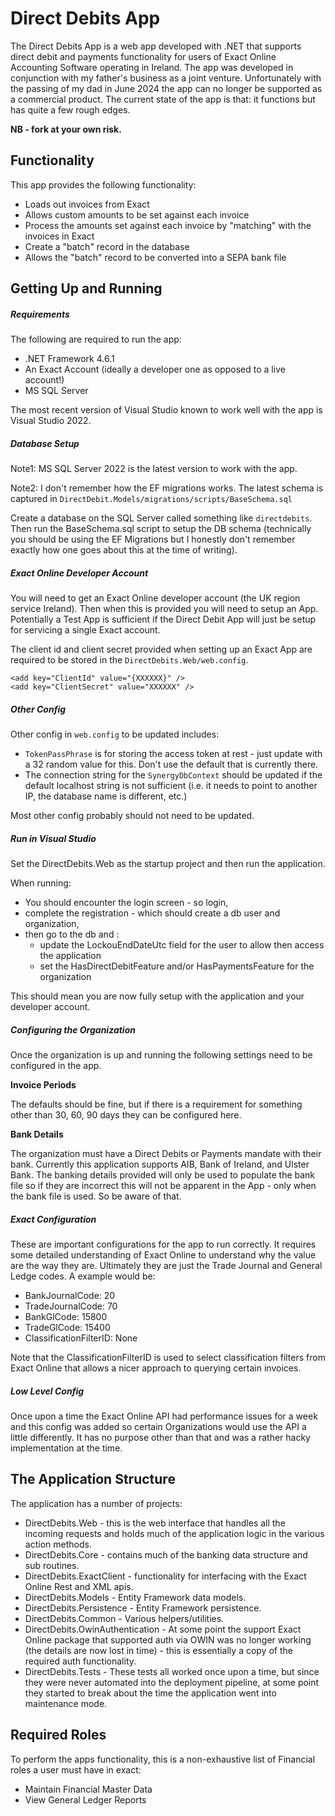 # Direct Debits App

The Direct Debits App is a web app developed with .NET that supports direct debit and payments functionality for users of Exact Online Accounting Software operating in Ireland. The app was developed in conjunction with my father's business as a joint venture. Unfortunately with the passing of my dad in June 2024 the app can no longer be supported as a commercial product. The current state of the app is that: it functions but has quite a few rough edges.

**NB - fork at your own risk.**

## Functionality

This app provides the following functionality:

* Loads out invoices from Exact
* Allows custom amounts to be set against each invoice
* Process the amounts set against each invoice by "matching" with the invoices in Exact
* Create a "batch" record in the database
* Allows the "batch" record to be converted into a SEPA bank file

## Getting Up and Running

##### Requirements

The following are required to run the app:

* .NET Framework 4.6.1
* An Exact Account (ideally a developer one as opposed to a live account!)
* MS SQL Server

The most recent version of Visual Studio known to work well with the app is Visual Studio 2022.

##### Database Setup

Note1: MS SQL Server 2022 is the latest version to work with the app.

Note2: I don't remember how the EF migrations works. The latest schema is captured in `DirectDebit.Models/migrations/scripts/BaseSchema.sql`

Create a database on the SQL Server called something like `directdebits`. Then run the BaseSchema.sql script to setup the DB schema (technically you should be using the EF Migrations but I honestly don't remember exactly how one goes about this at the time of writing).

##### Exact Online Developer Account

You will need to get an Exact Online developer account (the UK region service Ireland). Then when this is provided you will need to setup an App. Potentially a Test App is sufficient if the Direct Debit App will just be setup for servicing a single Exact account.

The client id and client secret provided when setting up an Exact App are required to be stored in the `DirectDebits.Web/web.config`.

    <add key="ClientId" value="{XXXXXX}" />
    <add key="ClientSecret" value="XXXXXX" />

##### Other Config

Other config in `web.config` to be updated includes:

* `TokenPassPhrase` is for storing the access token at rest - just update with a 32 random value for this. Don't use the default that is currently there.
* The connection string for the `SynergyDbContext` should be updated if the default localhost string is not sufficient (i.e. it needs to point to another IP, the database name is different, etc.)

Most other config probably should not need to be updated.

##### Run in Visual Studio

Set the DirectDebits.Web as the startup project and then run the application.

When running:

* You should encounter the login screen - so login,
* complete the registration - which should create a db user and organization,
* then go to the db and :
  * update the LockouEndDateUtc field for the user to allow then access the application
  * set the HasDirectDebitFeature and/or HasPaymentsFeature for the organization

This should mean you are now fully setup with the application and your developer account.

##### Configuring the Organization

Once the organization is up and running the following settings need to be configured in the app. 

**Invoice Periods**

The defaults should be fine, but if there is a requirement for something other than 30, 60, 90 days they can be configured here.

**Bank Details**

The organization must have a Direct Debits or Payments mandate with their bank. Currently this application supports AIB, Bank of Ireland, and Ulster Bank.  The banking details provided will only be used to populate the bank file so if they are incorrect this will not be apparent in the App - only when the bank file is used. So be aware of that.

##### Exact Configuration

These are important configurations for the app to run correctly. It requires some detailed understanding of Exact Online to understand why the value are the way they are. Ultimately they are just the Trade Journal and General Ledge codes. A example would be:

* BankJournalCode: 20
* TradeJournalCode: 70
* BankGlCode: 15800
* TradeGlCode: 15400
* ClassificationFilterID: None

Note that the ClassificationFilterID is used to select classification filters from Exact Online that allows a nicer approach to querying certain invoices.

##### Low Level Config

Once upon a time the Exact Online API had performance issues for a week and this config was added so certain Organizations would use the API a little differently. It has no purpose other than that and was a rather hacky implementation at the time.

## The Application Structure

The application has a number of projects:

* DirectDebits.Web - this is the web interface that handles all the incoming requests and holds much of the application logic in the various action methods.
* DirectDebits.Core - contains much of the banking data structure and sub routines.
* DirectDebits.ExactClient - functionality for interfacing with the Exact Online Rest and XML apis.
* DirectDebits.Models - Entity Framework data models.
* DirectDebits.Persistence - Entity Framework persistence.
* DirectDebits.Common - Various helpers/utilities.
* DirectDebits.OwinAuthentication - At some point the support Exact Online package that supported auth via OWIN was no longer working (the details are now lost in time) - this is essentially a copy of the required auth functionality.
* DirectDebits.Tests - These tests all worked once upon a time, but since they were never automated into the deployment pipeline, at some point they started to break about the time the application went into maintenance mode.

## Required Roles

To perform the apps functionality, this is a non-exhaustive list of Financial roles a user must have in exact:

- Maintain Financial Master Data
- View General Ledger Reports